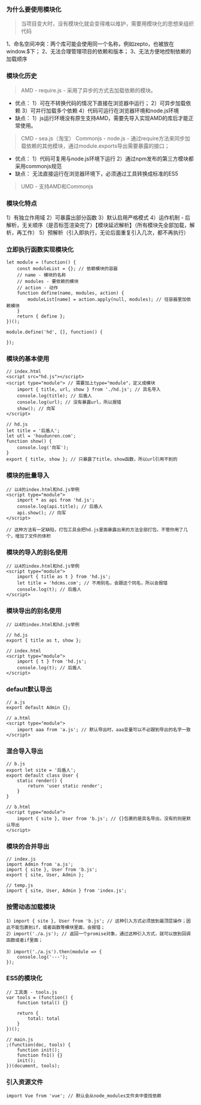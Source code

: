 ### 为什么要使用模块化
> 当项目变大时，没有模块化就会变得难以维护，需要用模块化的思想来组织代码

1、命名空间冲突：两个库可能会使用同一个名称，例如zepto，也被放在window.$下；
2、无法合理管理项目的依赖和版本；
3、无法方便地控制依赖的加载顺序


### 模块化历史

> AMD - require.js - 采用了异步的方式去加载依赖的模块。
* 优点：
	1）可在不转换代码的情况下直接在浏览器中运行；
	2）可异步加载依赖
	3）可并行加载多个依赖
	4）代码可运行在浏览器环境和node.js环境
* 缺点：
	1）js运行环境没有原生支持AMD，需要先导入实现AMD的库后才能正常使用。
> CMD - sea.js（淘宝）
> Commonjs  - node.js - 通过require方法来同步加载依赖的其他模块，通过module.exports导出需要暴露的接口；
* 优点：
	1）代码可复用与node.js环境下运行
	2）通过npm发布的第三方模块都采用commonjs规范
* 缺点： 
	无法直接运行在浏览器环境下，必须通过工具转换成标准的ES5
> UMD - 支持AMD和Commonjs

### 模块化特点

1）有独立作用域
2）可暴露出部分函数
3）默认启用严格模式
4）运作机制 - 后解析，无关顺序（是否标签渲染完了）【模块延迟解析】（所有模块先全部加载，解析，再工作）
5）预解析（引入即执行，无论后面重复引入几次，都不再执行）

### 立即执行函数实现模块化

```
let module = (function() {
	const moduleList = {}; // 依赖模块的容器
	// name - 模块的名称
	// modules - 要依赖的模块
	// action - 动作
	function define(name, modules, action) {
		moduleList[name] = action.apply(null, modules); // 往容器里加依赖模块
	}
	return { define };
})();

module.define('hd', [], function() {
	
});
```

### 模块的基本使用

```
// index.html
<script src="hd.js"></script>
<script type="module"> // 需要加上type="module"，定义成模块
	import { title, url, show } from './hd.js'; // 具名导入
	console.log(title); // 后盾人
	console.log(url); // 没有暴露url，所以报错
	show(); // 向军
</script>
```

```
// hd.js
let title = '后盾人';
let utl = 'houdunren.com';
function show() {
	console.log('向军');
}
export { title, show }; // 只暴露了title，show函数，所以url引用不到的
```

### 模块的批量导入

```
// 以4的index.html和hd.js举例
<script type="module">
	import * as api from 'hd.js';
	console.log(api.title); // 后盾人
	api.show(); // 向军
</script>

// 这种方法有一定缺陷，打包工具会把hd.js里面暴露出来的方法全部打包，不管你用了几个，增加了文件的体积
```

### 模块的导入的别名使用

```
// 以4的index.html和hd.js举例
<script type="module">
	import { title as t } from 'hd.js';
	let title = 'hdcms.com'; // 不用别名，会跟这个同名，所以会报错
	console.log(t); // 后盾人
</script>
```

### 模块导出的别名使用

```
// 以4的index.html和hd.js举例

// hd.js
export { title as t, show };

// index.html
<script type="module">
	import { t } from 'hd.js';
	console.log(t); // 后盾人
</script>
```

### default默认导出

```
// a.js
export default Admin {};

// a.html
<script type="module">
	import aaa from 'a.js'; // 默认导出时，aaa变量可以不必跟到导出的名字一致
</script>
```

### 混合导入导出

```
// b.js
export let site = '后盾人';
export default class User {
	static render() {
		return 'user static render';
	}
}

// b.html
<script type="module">
	import { site }, User from 'b.js'; // {}包裹的是具名导出，没有的则是默认导出
</script>

```

### 模块的合并导出

```
// index.js
import Admin from 'a.js';
import { site }, User from 'b.js';
export { site, User, Admin };

// temp.js
import { site, User, Admin } from 'index.js';
```

### 按需动态加载模块

```
1）import { site }, User from 'b.js'; // 这种引入方式必须放到最顶层操作；因此不能包裹到if，或者函数等模块里面，会报错；
2）import('./a.js'); // 返回一个promise对象，通过这种引入方式，就可以放到回调函数或者if里面；

3）import('./a.js').then(module => {
	console.log('---');
});
```

### ES5的模块化
```
// 工具类 - tools.js
var tools = (function() {
	function total() {}
	
	return {
		total: total
	}
})();

// main.js
;(function(doc, tools) {
	function init();
	function fn1() {}
	init();
})(document, tools);

```

### 引入资源文件
```
import Vue from 'vue'; // 默认会从node_modules文件夹中查找依赖
```